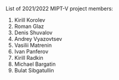 List of 2021/2022 MIPT-V project members:
1. Kirill Korolev
2. Roman Glaz
3. Denis Shuvalov
4. Andrey Vyazovtsev
5. Vasilii Matrenin
6. Ivan Panferov
7. Kirill Radkin
8. Michael Bargatin
9. Bulat Sibgatullin